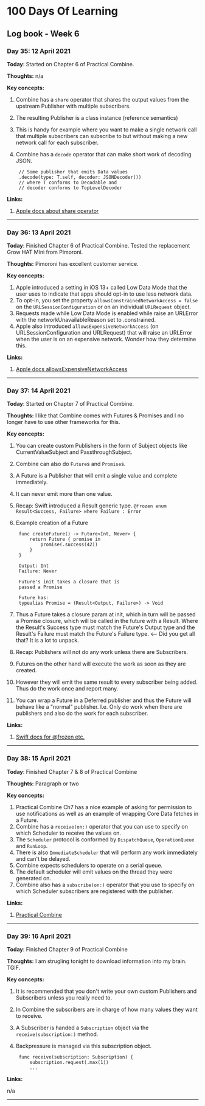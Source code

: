 # 100 Days Of Learning

## Log book - Week 6

### Day 35: 12 April 2021

**Today**: Started on Chapter 6 of Practical Combine.

**Thoughts:** n/a

**Key concepts:**

1. Combine has a `share` operator that shares the output values from the upstream Publisher with multiple subscribers.
2. The resulting Publisher is a class instance (reference semantics)
3. This is handy for example where you want to make a single network call that multiple subscribers can subscribe to but without making a new network call for each subscriber.
4. Combine has a `decode` operator that can make short work of decoding JSON.

		// Some publisher that emits Data values
		.decode(type: T.self, decoder: JSONDecoder())
		// where T conforms to Decodable and
		// decoder conforms to TopLevelDecoder

**Links:**

1. [Apple docs about share operator](https://developer.apple.com/documentation/combine/fail/share())

---

### Day 36: 13 April 2021

**Today**: Finished Chapter 6 of Practical Combine. Tested the replacement Grow HAT Mini from Pimoroni.

**Thoughts:** Pimoroni has excellent customer service.

**Key concepts:**

1. Apple introduced a setting in iOS 13+ called Low Data Mode that the user uses to indicate that apps should opt-in to use less network data.
2. To opt-in, you set the property `allowsConstrainedNetworkAccess = false` on the `URLSessionConfiguration` or on an individual `URLRequest` object.
3. Requests made while Low Data Mode is enabled while raise an URLError with the networkUnavailableReason set to .constrained.
4. Apple also introduced `allowsExpensiveNetworkAccess` (on URLSessionConfiguration and URLRequest) that will raise an URLError when the user is on an expensive network. Wonder how they determine this.

**Links:**

1. [Apple docs allowsExpensiveNetworkAccess](https://developer.apple.com/documentation/foundation/nsurlsessionconfiguration/3235752-allowsexpensivenetworkaccess)

---

### Day 37: 14 April 2021

**Today**: Started on Chapter 7 of Practical Combine.

**Thoughts:** I like that Combine comes with Futures & Promises and I no longer have to use other frameworks for this.

**Key concepts:**

1. You can create custom Publishers in the form of Subject objects like CurrentValueSubject and PassthroughSubject.
2. Combine can also do `Future`s and `Promise`s.
3. A Future is a Publisher that will emit a single value and complete immediately.
4. It can never emit more than one value.
5. Recap: Swift introduced a Result generic type. `@frozen enum Result<Success, Failure> where Failure : Error`
6. Example creation of a Future

		func createFuture() -> Future<Int, Never> {
			return Future { promise in
				promise(.success(42))
			}
		}

		Output: Int
		Failure: Never
		
		Future's init takes a closure that is
		passed a Promise
		
		Future has:
		typealias Promise = (Result<Output, Failure>) -> Void
		
7. Thus a Future takes a closure param at init, which in turn will be passed a Promise closure, which will be called in the future with a Result. Where the Result's Success type must match the Future's Output type and the Result's Failure must match the Future's Failure type. <-- Did you get all that? It is a lot to unpack.
8. Recap: Publishers will not do any work unless there are Subscribers.
9. Futures on the other hand will execute the work as soon as they are created.
10. However they will emit the same result to every subscriber being added. Thus do the work once and report many.
11. You can wrap a Future in a Deferred publisher and thus the Future will behave like a "normal" publisher. I.e. Only do work when there are publishers and also do the work for each subscriber.
	
**Links:**

1. [Swift docs for @frozen etc.](https://docs.swift.org/swift-book/ReferenceManual/Attributes.html)

---

### Day 38: 15 April 2021

**Today**: Finished Chapter 7 & 8 of Practical Combine

**Thoughts:** Paragraph or two

**Key concepts:**

1. Practical Combine Ch7 has a nice example of asking for permission to use notifications as well as an example of wrapping Core Data fetches in a Future.
2. Combine has a `receive(on:)` operator that you can use to specify on which Scheduler to receive the values on.
3. The `Scheduler` protocol is conformed by `DispatchQueue`, `OperationQueue` and `RunLoop`.
4. There is also `ImmediateScheduler` that will perform any work immediately and can't be delayed.
5. Combine expects schedulers to operate on a serial queue.
6. The default scheduler will emit values on the thread they were generated on.
7. Combine also has a `subscribe(on:)` operator that you use to specify on which Scheduler subscribers are registered with the publisher.

**Links:**

1. [Practical Combine](https://practicalcombine.com/)

---

### Day 39: 16 April 2021

**Today**: Finished Chapter 9 of Practical Combine

**Thoughts:** I am strugling tonight to download information into my brain. TGIF.

**Key concepts:**

1. It is recommended that you don't write your own custom Publishers and Subscribers unless you really need to.
2. In Combine the subscribers are in charge of how many values they want to receive.
3. A Subscriber is handed a `Subscription` object via the `receive(subscription:)` method.
4. Backpressure is managed via this subscription object.

		func receive(subscription: Subscription) {
			subscription.request(.max(1))
			...

**Links:**

n/a

---
